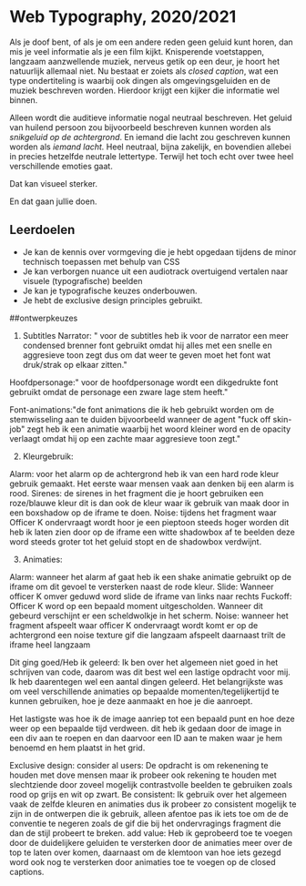 # Web Typography, 2020/2021

Als je doof bent, of als je om een andere reden geen geluid kunt horen, dan mis je veel informatie als je een film kijkt. Knisperende voetstappen, langzaam aanzwellende muziek, nerveus getik op een deur, je hoort het natuurlijk allemaal niet. Nu bestaat er zoiets als *closed caption*, wat een type ondertiteling is waarbij ook dingen als omgevingsgeluiden en de muziek beschreven worden. Hierdoor krijgt een kijker die informatie wel binnen.

Alleen wordt die auditieve informatie nogal neutraal beschreven. Het geluid van huilend persoon zou bijvoorbeeld beschreven kunnen worden als *snikgeluid op de achtergrond*. En iemand die lacht zou geschreven kunnen worden als *iemand lacht.* Heel neutraal, bijna zakelijk, en bovendien allebei in precies hetzelfde neutrale lettertype. Terwijl het toch echt over twee heel verschillende emoties gaat. 

Dat kan visueel sterker. 

En dat gaan jullie doen.

## Leerdoelen

- Je kan de kennis over vormgeving die je hebt opgedaan tijdens de minor technisch toepassen met behulp van CSS
- Je kan verborgen nuance uit een audiotrack overtuigend vertalen naar visuele (typografische) beelden
- Je kan je typografische keuzes onderbouwen.
- Je hebt de exclusive design principles gebruikt.

##ontwerpkeuzes

1. Subtitles
Narrator: " voor de subtitles heb ik voor de narrator een meer condensed brenner font gebruikt omdat hij alles met een snelle en aggresieve toon zegt dus om dat weer te geven moet het font wat druk/strak op elkaar zitten."

Hoofdpersonage:" voor de hoofdpersonage wordt een dikgedrukte font gebruikt omdat de personage een zware lage stem heeft."

Font-animations:"de font animations die ik heb gebruikt worden om de stemwisseling aan te duiden bijvoorbeeld wanneer de agent "fuck off skin-job" zegt heb ik een animatie waarbij het woord kleiner word en de opacity verlaagt omdat hij op een zachte maar aggresieve toon zegt."

2. Kleurgebruik:

Alarm: voor het alarm op de achtergrond heb ik van een hard rode kleur gebruik gemaakt. Het eerste waar mensen vaak aan denken bij een alarm is rood.
Sirenes: de sirenes in het fragment die je hoort gebruiken een roze/blauwe kleur dit is dan ook de kleur waar ik gebruik van maak door in een boxshadow op de iframe te doen.
Noise: tijdens het fragment waar Officer K ondervraagt wordt hoor je een pieptoon steeds hoger worden dit heb ik laten zien door op de iframe een witte shadowbox af te beelden deze word steeds groter tot het geluid stopt en de shadowbox verdwijnt.

3. Animaties:

Alarm: wanneer het alarm af gaat heb ik een shake animatie gebruikt op de iframe om dit gevoel te versterken naast de rode kleur.
Slide: Wanneer officer K omver geduwd word slide de iframe van links naar rechts
Fuckoff: Officer K word op een bepaald moment uitgescholden. Wanneer dit gebeurd verschijnt er een scheldwolkje in het scherm.
Noise: wanneer het fragment afspeelt waar officer K ondervraagt wordt komt er op de achtergrond een noise texture gif die langzaam afspeelt daarnaast trilt de iframe heel langzaam


Dit ging goed/Heb ik geleerd:
Ik ben over het algemeen niet goed in het schrijven van code, daarom was dit best wel een lastige opdracht voor mij. Ik heb daarentegen wel een aantal dingen geleerd. Het belangrijkste was om veel verschillende animaties op bepaalde momenten/tegelijkertijd te kunnen gebruiken, hoe je deze aanmaakt en hoe je die aanroept.

Het lastigste was hoe ik de image aanriep tot een bepaald punt en hoe deze weer op een bepaalde tijd verdween. dit heb ik gedaan door de image in een div aan te roepen en dan daarvoor een ID aan te maken waar je hem benoemd en hem plaatst in het grid.

Exclusive design:
consider al users: De opdracht is om rekenening te houden met dove mensen maar ik probeer ook rekening te houden met slechtziende door zoveel mogelijk contrastvolle beelden te gebruiken zoals rood op grijs en wit op zwart.
Be consistent: Ik gebruik over het algemeen vaak de zelfde kleuren en animaties dus ik probeer zo consistent mogelijk te zijn in de ontwerpen die ik gebruik, alleen afentoe pas ik iets toe om de de conventie te negeren zoals de gif die bij het ondervragings fragment die dan de stijl probeert te breken.
add value: Heb ik geprobeerd toe te voegen door de duidelijkere geluiden te versterken door de animaties meer over de top te laten over komen, daarnaast om de klemtoon van hoe iets gezegd word ook nog te versterken door animaties toe te voegen op de closed captions.

